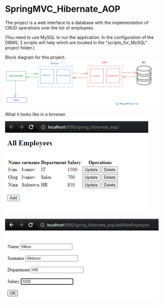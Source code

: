 # SpringMVC_Hibernate_AOP
The project is a web interface to a database with the implementation of СRUD operations over the list of employees.


(You need to use MySQL to run the application.
In the configuration of the DBMS, 2 scripts will help which are located in the "scripts_for_MySQL" project folder.)

Block diagram for this project.
![alt text](https://github.com/firsovroman/SpringMVC_Hibernate_AOP/raw/main/pictures/1.png)



What it looks like in a browser.



![alt text](https://github.com/firsovroman/SpringMVC_Hibernate_AOP/raw/main/pictures/2.png)





![alt text](https://github.com/firsovroman/SpringMVC_Hibernate_AOP/raw/main/pictures/3.png)
